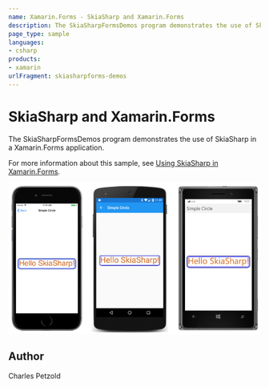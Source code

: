 ```yaml
---
name: Xamarin.Forms - SkiaSharp and Xamarin.Forms
description: The SkiaSharpFormsDemos program demonstrates the use of SkiaSharp in a Xamarin.Forms application.
page_type: sample
languages:
- csharp
products:
- xamarin
urlFragment: skiasharpforms-demos
---
```

# SkiaSharp and Xamarin.Forms

The SkiaSharpFormsDemos program demonstrates the use of SkiaSharp in a Xamarin.Forms application.

For more information about this sample, see [Using SkiaSharp in Xamarin.Forms](https://docs.microsoft.com/en-us/xamarin/xamarin-forms/user-interface/graphics/skiasharp/).

![SkiaSharp and Xamarin.Forms application screenshot](Screenshots/Image0.png "SkiaSharp and Xamarin.Forms application screenshot")

## Author
Charles Petzold